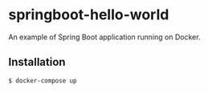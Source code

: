 # springboot-hello-world

An example of Spring Boot application running on Docker.

## Installation

    $ docker-compose up
    
